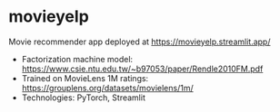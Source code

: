# movieyelp
Movie recommender app deployed at https://movieyelp.streamlit.app/
- Factorization machine model: https://www.csie.ntu.edu.tw/~b97053/paper/Rendle2010FM.pdf
- Trained on MovieLens 1M ratings: https://grouplens.org/datasets/movielens/1m/
- Technologies: PyTorch, Streamlit
